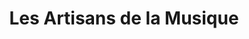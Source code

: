 ---
title: "Les Artisans de la Musique"
url: /calais/les-artisans-de-la-musique/
shop: instrument de musique
---